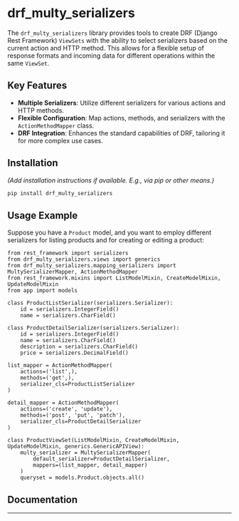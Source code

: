 # drf_multy_serializers

The `drf_multy_serializers` library provides tools to create DRF (Django Rest Framework) `ViewSets` with the ability to select serializers based on the current action and HTTP method. This allows for a flexible setup of response formats and incoming data for different operations within the same `ViewSet`.

## Key Features

- **Multiple Serializers**: Utilize different serializers for various actions and HTTP methods.
- **Flexible Configuration**: Map actions, methods, and serializers with the `ActionMethodMapper` class.
- **DRF Integration**: Enhances the standard capabilities of DRF, tailoring it for more complex use cases.

## Installation

*(Add installation instructions if available. E.g., via pip or other means.)*

```bash
pip install drf_multy_serializers
```

## Usage Example

Suppose you have a `Product` model, and you want to employ different serializers for listing products and for creating or editing a product:

```python3
from rest_framework import serializers
from drf_multy_serializers.views import generics
from drf_multy_serializers.mapping_serializers import MultySerializerMapper, ActionMethodMapper
from rest_framework.mixins import ListModelMixin, CreateModelMixin, UpdateModelMixin
from app import models

class ProductListSerializer(serializers.Serializer):
    id = serializers.IntegerField()
    name = serializers.CharField()

class ProductDetailSerializer(serializers.Serializer):
    id = serializers.IntegerField()
    name = serializers.CharField()
    description = serializers.CharField()
    price = serializers.DecimalField()

list_mapper = ActionMethodMapper(
    actions=('list',),
    methods=('get',),
    serializer_cls=ProductListSerializer
)

detail_mapper = ActionMethodMapper(
    actions=('create', 'update'),
    methods=('post', 'put', 'patch'),
    serializer_cls=ProductDetailSerializer
)

class ProductViewSet(ListModelMixin, CreateModelMixin, UpdateModelMixin, generics.GenericAPIView):
    multy_serializer = MultySerializerMapper(
        default_serializer=ProductDetailSerializer,
        mappers=(list_mapper, detail_mapper)
    )
    queryset = models.Product.objects.all()
```

## Documentation

---

